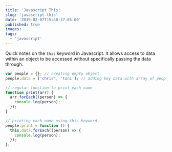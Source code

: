 ```yaml
---
title: 'Javascript This'
slug: 'javascript-this'
date: '2019-02-07T15:40:37-05:00'
published: true
images:
tags:
  - 'javascript'
---
```


Quick notes on the `this` keyword in Javascript. It allows access to data within an object to be accessed without specifically passing the data through.

```javascript
var people = {}; // creating empty object
people.data = ['chris', 'toni']; // adding key data with array of people

// regular function to print each name
function print(arr) {
  arr.forEach((person) => {
    console.log(person);
  });
}

// printing each name using this keyword
people.print = function () {
  this.data.forEach((person) => {
    console.log(person);
  });
};
```
